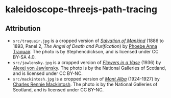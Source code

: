 # kaleidoscope-threejs-path-tracing

## Attribution

* `src/traquair.jpg` is a cropped version of [_Salvation of Mankind_](https://commons.wikimedia.org/wiki/File:Salvation_of_Mankind_(detail)_by_Phoebe_Anna_Traquair_1886_to_1893.jpg) (1886 to 1893, Panel 2, _The Angel of Death and Purification_) by [Phoebe Anna Traquair](https://en.wikipedia.org/wiki/Phoebe_Anna_Traquair). The photo is by Stephencdickson, and is licensed under CC BY-SA 4.0. 
* `src/jawlensky.jpg` is a cropped version of [_Flowers in a Vase_](https://www.nationalgalleries.org/art-and-artists/113683) (1936) by [Alexej von Jawlensky](https://en.wikipedia.org/wiki/Alexej_von_Jawlensky). The photo is by the National Galleries of Scotland, and is licensed under CC BY-NC. 
* `src/mackintosh.jpg` is a cropped version of [_Mont Alba_](https://www.nationalgalleries.org/art-and-artists/1652) (1924-1927) by [Charles Rennie Mackintosh](https://en.wikipedia.org/wiki/Charles_Rennie_Mackintosh). The photo is by the National Galleries of Scotland, and is licensed under CC BY-NC. 
